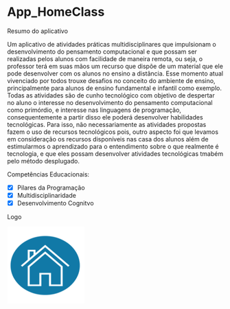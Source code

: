 # App_HomeClass

Resumo do aplicativo

  Um aplicativo de atividades práticas multidisciplinares que impulsionam o desenvolvimento do pensamento computacional e que possam ser realizadas pelos alunos com facilidade de maneira remota, ou seja, o  professor terá em suas mãos um recurso que dispõe de um material que ele pode desenvolver com os alunos no ensino a distância.  Esse momento atual vivenciado por todos trouxe desafios no conceito do ambiente de ensino, principalmente para alunos de ensino fundamental e infantil como exemplo. 
Todas as atividades são de cunho tecnológico com objetivo de despertar no aluno o interesse  no desenvolvimento  do pensamento computacional como primórdio, e  interesse nas linguagens de programação, consequentemente a partir disso ele poderá desenvolver habilidades tecnológicas. Para isso, não necessariamente as atividades propostas fazem o uso de recursos tecnológicos pois, outro aspecto foi que levamos em consideração  os recursos disponíveis nas casa dos alunos além de estimularmos o  aprendizado  para o entendimento sobre o que realmente é tecnologia, e que eles possam desenvolver atividades tecnológicas tmabém pelo método desplugado. 
 
Competências Educacionais:

- [x] Pilares da Programação
- [x] Multidisciplinaridade
- [x] Desenvolvimento Cognitvo

Logo 
 
![](app_educa_pc/assets/icon.png)
